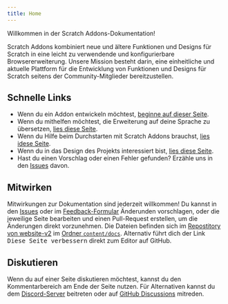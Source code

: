 ```yaml
---
title: Home
---
```


Willkommen in der Scratch Addons-Dokumentation!

Scratch Addons kombiniert neue und ältere Funktionen und Designs für Scratch in eine leicht zu verwendende und konfigurierbare Browsererweiterung. Unsere Mission besteht darin, eine einheitliche und aktuelle Plattform für die Entwicklung von Funktionen und Designs für Scratch seitens der Community-Mitglieder bereitzustellen.

## Schnelle Links

- Wenn du ein Addon entwickeln möchtest, [beginne auf dieser Seite](develop/getting-started/creating-an-addon).
- Wenn du mithelfen möchtest, die Erweiterung auf deine Sprache zu übersetzen, [lies diese Seite](localization/joining-the-localization-team).
- Wenn du Hilfe beim Durchstarten mit Scratch Addons brauchst, [lies idese Seite](getting-started/quick-start).
- Wenn du in das Design des Projekts interessiert bist, [lies diese Seite](reference/design).
- Hast du einen Vorschlag oder einen Fehler gefunden? Erzähle uns in den [Issues](https://github.com/ScratchAddons/ScratchAddons/issues) davon.

## Mitwirken

Mitwirkungen zur Dokumentation sind jederzeit willkommen! Du kannst in den [Issues](https://github.com/ScratchAddons/website-v2/issues) oder im [Feedback-Formular](../feedback) Änderunden vorschlagen, oder die jeweilige Seite bearbeiten und einen Pull-Request erstellen, um die Änderungen direkt vorzunehmen. Die Dateien befinden sich im [Repostitory von website-v2](https://github.com/ScratchAddons/website-v2) im [Ordner `content/docs`](https://github.com/ScratchAddons/website-v2/tree/master/content/docs). Alternativ führt dich der Link <kbd>Diese Seite verbessern</kbd> direkt zum Editor auf GitHub.

## Diskutieren

Wenn du auf einer Seite diskutieren möchtest, kannst du den Kommentarbereich am Ende der Seite nutzen. Für Alternativen kannst du dem [Discord-Server](https://discord.gg/R5NBqwMjNc) beitreten oder auf [GitHub Discussions](https://github.com/ScratchAddons/ScratchAddons/discussions) mitreden.
